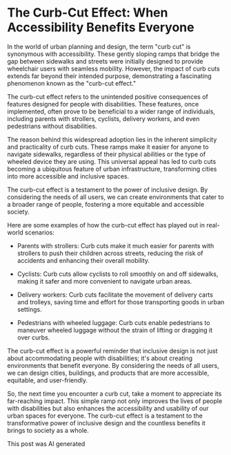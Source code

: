 # The Curb-Cut Effect: When Accessibility Benefits Everyone

In the world of urban planning and design, the term "curb cut" is synonymous with accessibility. These gently sloping ramps that bridge the gap between sidewalks and streets were initially designed to provide wheelchair users with seamless mobility. However, the impact of curb cuts extends far beyond their intended purpose, demonstrating a fascinating phenomenon known as the "curb-cut effect."

The curb-cut effect refers to the unintended positive consequences of features designed for people with disabilities. These features, once implemented, often prove to be beneficial to a wider range of individuals, including parents with strollers, cyclists, delivery workers, and even pedestrians without disabilities.

The reason behind this widespread adoption lies in the inherent simplicity and practicality of curb cuts. These ramps make it easier for anyone to navigate sidewalks, regardless of their physical abilities or the type of wheeled device they are using. This universal appeal has led to curb cuts becoming a ubiquitous feature of urban infrastructure, transforming cities into more accessible and inclusive spaces.

The curb-cut effect is a testament to the power of inclusive design. By considering the needs of all users, we can create environments that cater to a broader range of people, fostering a more equitable and accessible society.

Here are some examples of how the curb-cut effect has played out in real-world scenarios:

- Parents with strollers: Curb cuts make it much easier for parents with strollers to push their children across streets, reducing the risk of accidents and enhancing their overall mobility.

- Cyclists: Curb cuts allow cyclists to roll smoothly on and off sidewalks, making it safer and more convenient to navigate urban areas.

- Delivery workers: Curb cuts facilitate the movement of delivery carts and trolleys, saving time and effort for those transporting goods in urban settings.

- Pedestrians with wheeled luggage: Curb cuts enable pedestrians to maneuver wheeled luggage without the strain of lifting or dragging it over curbs.

The curb-cut effect is a powerful reminder that inclusive design is not just about accommodating people with disabilities; it's about creating environments that benefit everyone. By considering the needs of all users, we can design cities, buildings, and products that are more accessible, equitable, and user-friendly.

So, the next time you encounter a curb cut, take a moment to appreciate its far-reaching impact. This simple ramp not only improves the lives of people with disabilities but also enhances the accessibility and usability of our urban spaces for everyone. The curb-cut effect is a testament to the transformative power of inclusive design and the countless benefits it brings to society as a whole.

This post was AI generated